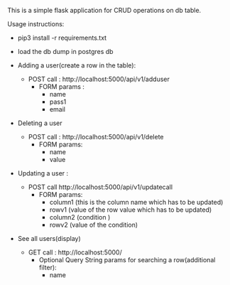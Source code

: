 This is a simple flask application for CRUD operations on db table.

Usage instructions:
* pip3 install -r requirements.txt
* load the db dump in postgres db
* Adding a user(create a row in the table):
	* POST call : http://localhost:5000/api/v1/adduser
		* FORM params : 
			* name 
			* pass1
			* email
* Deleting a user
	* POST call : http://localhost:5000/api/v1/delete
		* FORM params:
			* name
			* value 

* Updating a user :
	* POST call http://localhost:5000/api/v1/updatecall
		* FORM params:
			* column1 (this is the column name which has to be updated)
			* rowv1 (value of the row value which has to be updated)
			* column2 (condition )
			* rowv2 (value of the condition)

* See all users(display)
	* GET call : http://localhost:5000/
		* Optional Query String params for searching a row(additional filter):
			* name


